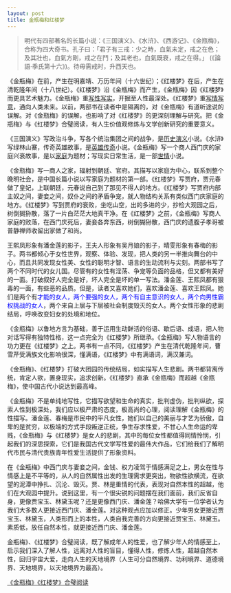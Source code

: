 ```yaml
---
layout: post
title: 金瓶梅和红楼梦
---
```


>明代有四部著名的长篇小说：《三国演义》、《水浒》、《西游记》、《金瓶梅》，合称为四大奇书。孔子曰：「君子有三戒：少之時，血氣未定，戒之在色；及其壯也，血氣方剛，戒之在鬥；及其老也，血氣既衰，戒之在得。」 (《論語·季氏第十六》)。待毋需戒时，升西天也。

《金瓶梅》在前，产生在明嘉靖、万历年间（十六世纪）；《红楼梦》在后，产生在清乾隆年间（十八世纪）。《红楼梦》沿《金瓶梅》而产生，《金瓶梅》因《红楼梦》而更具艺术魅力。《金瓶梅》重<u>写性写实</u>，开掘至人性最深处。《红楼梦》重<u>写情写意</u>，通向人类未来。以前，两部书在读者中是隔离的，对《金瓶梅》有道听途说的误解。对《金瓶梅》的误解，也影响了对《红楼梦》的更深刻理解与研究。把《金瓶梅》与《红楼梦》合璧阅读，有人生价值观修炼与文学创新研究的重要意义。

《三国演义》写政治斗争，写各个统治集团之间的战争，是<u>历史演义</u>小说。《水浒》写绿林山寨，传奇英雄故事，是<u>英雄传奇</u>小说。《金瓶梅》写一个商人西门庆的家庭兴衰故事，是以<u>家庭</u>为题材；写现实日常生活，是一部<u>世情</u>小说。

《金瓶梅》写一商人之家，辐射到朝廷、官府。其描写以家庭为中心，联系到整个晚明社会，是中国长篇小说以写家庭为题材的第一部。《红楼梦》写贾府，贾元春做了皇妃，上联朝廷，元春说自己到了那见不得人的地方。《红楼梦》写贾府内部主奴之间，妻妾之间，奴仆之间的矛盾争宠，就人物结构关系有类似西门庆家庭的地方。《红楼梦》写到贾府的衰败，坐吃山空，出的多进的少，抄检大观园之后，树倒猢狲散，落了一片白茫茫大地真干净。在《红楼梦》之前，《金瓶梅》写商人家庭的败落，在西门庆死后，妻妾各奔东西，树倒猢狲散，西门庆的遗腹子孝哥被普静禅师收留出家做了和尚。

王熙凤形象有潘金莲的影子，王夫人形象有吴月娘的影子，晴雯形象有春梅的影子。两书都倾心于女性世界，观察、体验、发现，把人类的另一半推向舞台的中心，而且共同发现女性美、女性的聪明才智、语言的生动流利与尖刻。两部书写了两个不同时代的女儿国。尽管有的女性有淫荡、争宠等负面的品格，但又都有美好的一面。打破叙好人完全是好，坏人完全是坏的单一写法。潘金莲、王熙凤都有狠毒的一面，有些恶的品质。但是，读者又喜欢她们，喜欢潘金莲、喜欢王熙凤。她们是两个有<span style="color:blue">才能的女人，两个要强的女人，两个有自主意识的女人，两个向男性霸权挑战的女人</span>，两个来自上层与下层被社会制度毁灭的女人。两个女性形象的悲剧结局，呼唤改变妇女的处境和地位。

《金瓶梅》以鲁地方言为基础，善于运用生动鲜活的俗语、歇后语、成语，把人物对话写得有独特性格，这一点完全为《红楼梦》所继承。《金瓶梅》写人物语言的功力更在《红楼梦》之上。两书有一点不同，《红楼梦》产生在清代乾隆年间，曹雪芹受满族文化影响很深，懂满语，《红楼梦》中有满语词，满汉兼词。

《金瓶梅》、《红楼梦》打破大团园的传统结局，如实描写人生悲剧。两书都背离传统，肯定人欲，置身现实，追求创新。《红楼梦》直承《金瓶梅》而超越《金瓶梅》，使中国古代小说达到最高峰。

《金瓶梅》不是单纯地写性，它描写欲望和生命的真实，批判虚伪，批判纵欲，探索人性到极深处，我们应以极严肃的态度，极高尚的心理，阅读理解《金瓶梅》的性描写。潘金莲、春梅是市民中的平凡女性，她们以自己的美丽与才艺为骄傲，自卑的是贫穷，以极端的方式手段叛逆正统，争生存求性爱，不甘心人生命运的卑贱，《金瓶梅》与《红楼梦》是女人的悲剧，其中的每位女性都值得同情怜悯，引起我们的深思探索，它们是我国古代文学写性爱的最伟大作品，它们给我们了解明代市民与清代贵族青年性爱生活提供了形象资料。

在《金瓶梅》中西门庆与妻妾之间，金钱、权力凌驾于情感满足之上，男女在性与情感上是不平等的，从人的自然属性出发的生理需求更突出，物欲性欲横流，在欲望的泥潭中挣扎、沉沦、毁灭。贾、林是重情的代表，表现对自然本性的超越，他们在大观园中提升。说到这里，有一个很尖锐的问题摆在我们面前，我们反省自身，更像贾宝玉、林黛玉呢？还是更像西门庆、潘金莲？哈佛大学有一位学者认为我们大多数人更接近西门庆、潘金莲。对这种观点应加以修正。少年男女更接近贾宝玉、林黛玉，人类形而上的本性，人类自我完善的方向更接近贾宝玉、林黛玉。素质低，放任自然本性，就更接近西门庆、潘金莲。

金瓶梅》、《红楼梦》合璧阅读，既了解成年人的性爱，也了解少年人的情感至上，启示我们深入了解人性，远离对人性的盲目，懂得人性，修炼人性，超越自然本性，回归宇宙大爱，走向人生的天地境界（人生可分自然境界、功利境界、道德境界、天地境界，以天地境界为最高）。

[《金瓶梅》《红楼梦》合璧阅读](http://www.guoxue.com/?p=8627)
